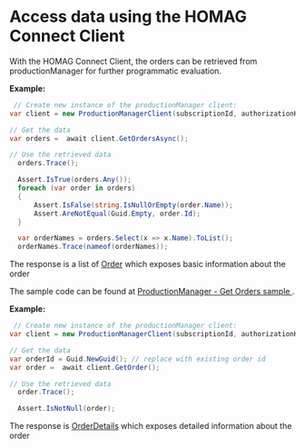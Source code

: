 # Access data using the HOMAG Connect Client

With the HOMAG Connect Client, the orders can be retrieved from productionManager for further programmatic evaluation.

<strong>Example:</strong>

```c#
 // Create new instance of the productionManager client:
var client = new ProductionManagerClient(subscriptionId, authorizationKey);

// Get the data
var orders =  await client.GetOrdersAsync();

// Use the retrieved data
  orders.Trace();

  Assert.IsTrue(orders.Any());
  foreach (var order in orders)
  {
      Assert.IsFalse(string.IsNullOrEmpty(order.Name));
      Assert.AreNotEqual(Guid.Empty, order.Id);
  }

  var orderNames = orders.Select(x => x.Name).ToList();
  orderNames.Trace(nameof(orderNames));
``` 

The response is a list of [Order](../../../Contracts/Import/Order.cs) which exposes basic information about the order

The sample code can be found at [ProductionManager - Get Orders sample ](GetOrdersSamples.cs).

<strong>Example:</strong>

```c#
 // Create new instance of the productionManager client:
var client = new ProductionManagerClient(subscriptionId, authorizationKey);

// Get the data
var orderId = Guid.NewGuid(); // replace with existing order id
var order =  await client.GetOrder();

// Use the retrieved data
  order.Trace();

  Assert.IsNotNull(order);
``` 

The response is [OrderDetails](../../../Contracts/Orders/OrderDetails.cs) which exposes detailed information about the order